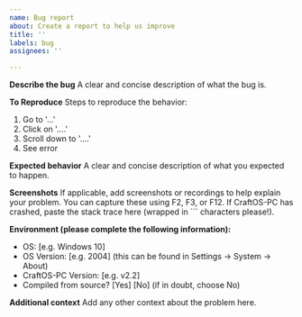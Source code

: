 ```yaml
---
name: Bug report
about: Create a report to help us improve
title: ''
labels: bug
assignees: ''

---
```


<!--
Before reporting a bug, check https://github.com/MCJack123/craftos2/discussions/174 to see if it's a known issue.
-->

**Describe the bug**
A clear and concise description of what the bug is.

**To Reproduce**
Steps to reproduce the behavior:
1. Go to '...'
2. Click on '....'
3. Scroll down to '....'
4. See error

**Expected behavior**
A clear and concise description of what you expected to happen.

**Screenshots**
If applicable, add screenshots or recordings to help explain your problem. You can capture these using F2, F3, or F12. If CraftOS-PC has crashed, paste the stack trace here (wrapped in \`\`\` characters please!).

**Environment (please complete the following information):**
 - OS: [e.g. Windows 10]
 - OS Version: [e.g. 2004] (this can be found in Settings -> System -> About)
 - CraftOS-PC Version: [e.g. v2.2]
 - Compiled from source? [Yes] [No] (if in doubt, choose No)

**Additional context**
Add any other context about the problem here.
